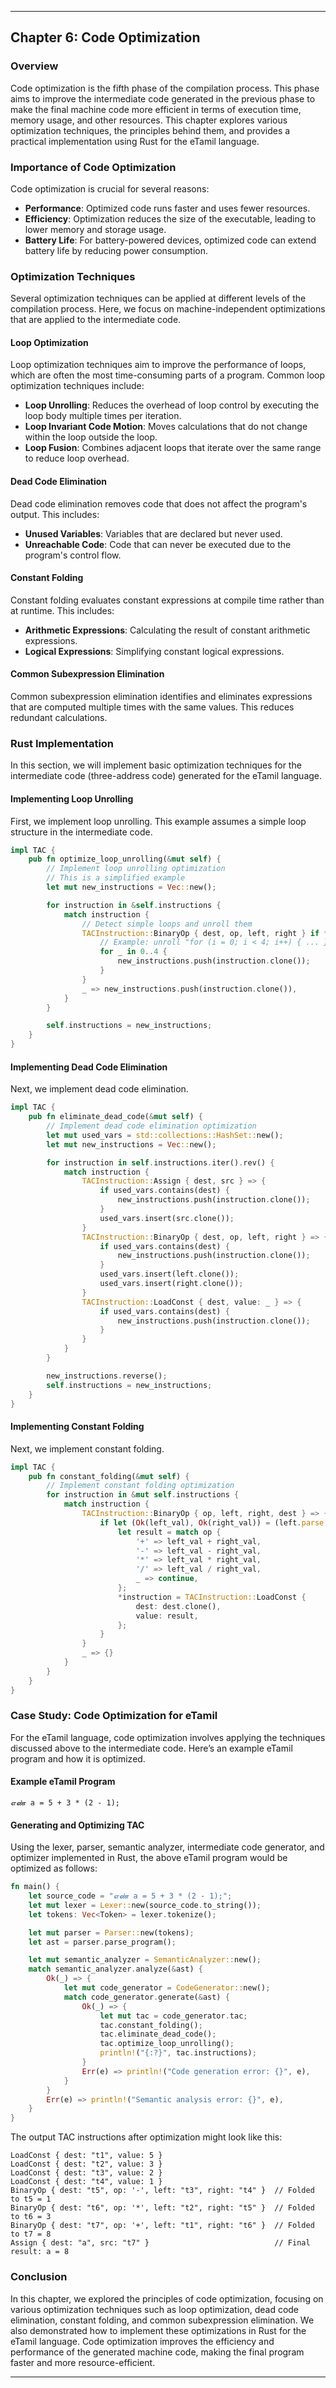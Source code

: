 
---

## Chapter 6: Code Optimization

### Overview

Code optimization is the fifth phase of the compilation process. This phase aims to improve the intermediate code generated in the previous phase to make the final machine code more efficient in terms of execution time, memory usage, and other resources. This chapter explores various optimization techniques, the principles behind them, and provides a practical implementation using Rust for the eTamil language.

### Importance of Code Optimization

Code optimization is crucial for several reasons:

- **Performance**: Optimized code runs faster and uses fewer resources.
- **Efficiency**: Optimization reduces the size of the executable, leading to lower memory and storage usage.
- **Battery Life**: For battery-powered devices, optimized code can extend battery life by reducing power consumption.

### Optimization Techniques

Several optimization techniques can be applied at different levels of the compilation process. Here, we focus on machine-independent optimizations that are applied to the intermediate code.

#### Loop Optimization

Loop optimization techniques aim to improve the performance of loops, which are often the most time-consuming parts of a program. Common loop optimization techniques include:

- **Loop Unrolling**: Reduces the overhead of loop control by executing the loop body multiple times per iteration.
- **Loop Invariant Code Motion**: Moves calculations that do not change within the loop outside the loop.
- **Loop Fusion**: Combines adjacent loops that iterate over the same range to reduce loop overhead.

#### Dead Code Elimination

Dead code elimination removes code that does not affect the program's output. This includes:

- **Unused Variables**: Variables that are declared but never used.
- **Unreachable Code**: Code that can never be executed due to the program's control flow.

#### Constant Folding

Constant folding evaluates constant expressions at compile time rather than at runtime. This includes:

- **Arithmetic Expressions**: Calculating the result of constant arithmetic expressions.
- **Logical Expressions**: Simplifying constant logical expressions.

#### Common Subexpression Elimination

Common subexpression elimination identifies and eliminates expressions that are computed multiple times with the same values. This reduces redundant calculations.

### Rust Implementation

In this section, we will implement basic optimization techniques for the intermediate code (three-address code) generated for the eTamil language.

#### Implementing Loop Unrolling

First, we implement loop unrolling. This example assumes a simple loop structure in the intermediate code.

```rust
impl TAC {
    pub fn optimize_loop_unrolling(&mut self) {
        // Implement loop unrolling optimization
        // This is a simplified example
        let mut new_instructions = Vec::new();

        for instruction in &self.instructions {
            match instruction {
                // Detect simple loops and unroll them
                TACInstruction::BinaryOp { dest, op, left, right } if *op == '+' && right == "1" => {
                    // Example: unroll "for (i = 0; i < 4; i++) { ... }" into four iterations
                    for _ in 0..4 {
                        new_instructions.push(instruction.clone());
                    }
                }
                _ => new_instructions.push(instruction.clone()),
            }
        }

        self.instructions = new_instructions;
    }
}
```

#### Implementing Dead Code Elimination

Next, we implement dead code elimination.

```rust
impl TAC {
    pub fn eliminate_dead_code(&mut self) {
        // Implement dead code elimination optimization
        let mut used_vars = std::collections::HashSet::new();
        let mut new_instructions = Vec::new();

        for instruction in self.instructions.iter().rev() {
            match instruction {
                TACInstruction::Assign { dest, src } => {
                    if used_vars.contains(dest) {
                        new_instructions.push(instruction.clone());
                    }
                    used_vars.insert(src.clone());
                }
                TACInstruction::BinaryOp { dest, op, left, right } => {
                    if used_vars.contains(dest) {
                        new_instructions.push(instruction.clone());
                    }
                    used_vars.insert(left.clone());
                    used_vars.insert(right.clone());
                }
                TACInstruction::LoadConst { dest, value: _ } => {
                    if used_vars.contains(dest) {
                        new_instructions.push(instruction.clone());
                    }
                }
            }
        }

        new_instructions.reverse();
        self.instructions = new_instructions;
    }
}
```

#### Implementing Constant Folding

Next, we implement constant folding.

```rust
impl TAC {
    pub fn constant_folding(&mut self) {
        // Implement constant folding optimization
        for instruction in &mut self.instructions {
            match instruction {
                TACInstruction::BinaryOp { op, left, right, dest } => {
                    if let (Ok(left_val), Ok(right_val)) = (left.parse::<i64>(), right.parse::<i64>()) {
                        let result = match op {
                            '+' => left_val + right_val,
                            '-' => left_val - right_val,
                            '*' => left_val * right_val,
                            '/' => left_val / right_val,
                            _ => continue,
                        };
                        *instruction = TACInstruction::LoadConst {
                            dest: dest.clone(),
                            value: result,
                        };
                    }
                }
                _ => {}
            }
        }
    }
}
```

### Case Study: Code Optimization for eTamil

For the eTamil language, code optimization involves applying the techniques discussed above to the intermediate code. Here’s an example eTamil program and how it is optimized.

#### Example eTamil Program

```tamil
எண் a = 5 + 3 * (2 - 1);
```

#### Generating and Optimizing TAC

Using the lexer, parser, semantic analyzer, intermediate code generator, and optimizer implemented in Rust, the above eTamil program would be optimized as follows:

```rust
fn main() {
    let source_code = "எண் a = 5 + 3 * (2 - 1);";
    let mut lexer = Lexer::new(source_code.to_string());
    let tokens: Vec<Token> = lexer.tokenize();

    let mut parser = Parser::new(tokens);
    let ast = parser.parse_program();

    let mut semantic_analyzer = SemanticAnalyzer::new();
    match semantic_analyzer.analyze(&ast) {
        Ok(_) => {
            let mut code_generator = CodeGenerator::new();
            match code_generator.generate(&ast) {
                Ok(_) => {
                    let mut tac = code_generator.tac;
                    tac.constant_folding();
                    tac.eliminate_dead_code();
                    tac.optimize_loop_unrolling();
                    println!("{:?}", tac.instructions);
                }
                Err(e) => println!("Code generation error: {}", e),
            }
        }
        Err(e) => println!("Semantic analysis error: {}", e),
    }
}
```

The output TAC instructions after optimization might look like this:

```plaintext
LoadConst { dest: "t1", value: 5 }
LoadConst { dest: "t2", value: 3 }
LoadConst { dest: "t3", value: 2 }
LoadConst { dest: "t4", value: 1 }
BinaryOp { dest: "t5", op: '-', left: "t3", right: "t4" }  // Folded to t5 = 1
BinaryOp { dest: "t6", op: '*', left: "t2", right: "t5" }  // Folded to t6 = 3
BinaryOp { dest: "t7", op: '+', left: "t1", right: "t6" }  // Folded to t7 = 8
Assign { dest: "a", src: "t7" }                            // Final result: a = 8
```

### Conclusion

In this chapter, we explored the principles of code optimization, focusing on various optimization techniques such as loop optimization, dead code elimination, constant folding, and common subexpression elimination. We also demonstrated how to implement these optimizations in Rust for the eTamil language. Code optimization improves the efficiency and performance of the generated machine code, making the final program faster and more resource-efficient.

---
